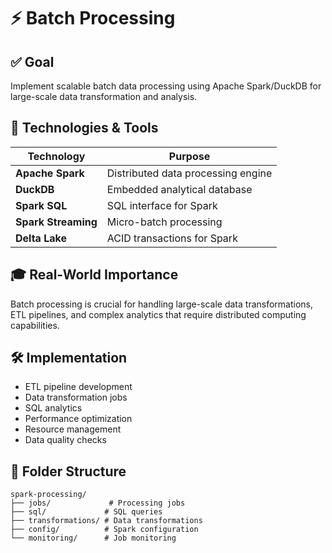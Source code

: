 # ⚡ Batch Processing

## ✅ Goal
Implement scalable batch data processing using Apache Spark/DuckDB for large-scale data transformation and analysis.

## 🧰 Technologies & Tools

| Technology | Purpose |
|------------|---------|
| **Apache Spark** | Distributed data processing engine |
| **DuckDB** | Embedded analytical database |
| **Spark SQL** | SQL interface for Spark |
| **Spark Streaming** | Micro-batch processing |
| **Delta Lake** | ACID transactions for Spark |

## 🎓 Real-World Importance
Batch processing is crucial for handling large-scale data transformations, ETL pipelines, and complex analytics that require distributed computing capabilities.

## 🛠️ Implementation
- ETL pipeline development
- Data transformation jobs
- SQL analytics
- Performance optimization
- Resource management
- Data quality checks

## 📂 Folder Structure
```
spark-processing/
├── jobs/             # Processing jobs
├── sql/             # SQL queries
├── transformations/ # Data transformations
├── config/          # Spark configuration
└── monitoring/      # Job monitoring
``` 